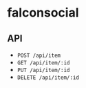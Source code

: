 # falconsocial

## API
* ```POST /api/item```
* ```GET /api/item/:id```
* ```PUT /api/item/:id```
* ```DELETE /api/item/:id```
